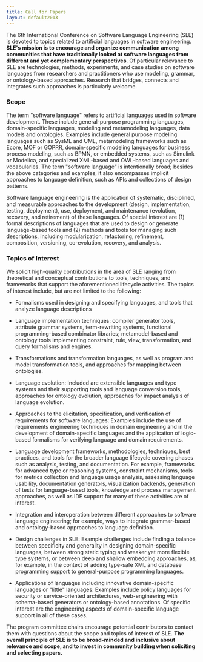 ```yaml
---
title: Call for Papers
layout: default2013
---
```


The 6th International Conference on Software Language Engineering
(SLE) is devoted to topics related to artificial languages in software
engineering. __SLE's mission is to encourage and organize
communication among communities that have traditionally looked at
software languages from different and yet complementary
perspectives__. Of particular relevance to SLE are
technologies, methods, experiments, and case studies on software
languages from researchers and practitioners who use modeling,
grammar, or ontology-based approaches. Research that bridges, connects
and integrates such approaches is particularly welcome.


### Scope

The term "software language" refers to artificial languages used in
software development. These include general-purpose programming
languages, domain-specific languages, modeling and metamodeling
languages, data models and ontologies. Examples include general
purpose modeling languages such as SysML and UML, metamodeling
frameworks such as Ecore, MOF or GOPRR, domain-specific modeling
languages for business process modeling, such as BPMN, or embedded
systems, such as Simulink or Modelica, and specialized XML-based and
OWL-based languages and vocabularies. The term "software language" is
intentionally broad; besides the above categories and examples, it
also encompasses implicit approaches to language definition, such as
APIs and collections of design patterns.


Software language engineering is the application of systematic,
disciplined, and measurable approaches to the development (design,
implementation, testing, deployment), use, deployment, and maintenance
(evolution, recovery, and retirement) of these languages. Of special
interest are (1) formal descriptions of languages that are used to
design or generate language-based tools and (2) methods and tools for
managing such descriptions, including modularization, refactoring,
refinement, composition, versioning, co-evolution, recovery, and
analysis.


### Topics of Interest

We solicit high-quality contributions in the area of SLE ranging from
theoretical and conceptual contributions to tools, techniques, and
frameworks that support the aforementioned lifecycle activities. The
topics of interest include, but are not limited to the following:


* Formalisms used in designing and specifying languages, and tools
  that analyze language descriptions

* Language implementation techniques: compiler generator tools,
  attribute grammar systems, term-rewriting systems, functional
  programming-based combinator libraries; metamodel-based and ontology
  tools implementing constraint, rule, view, transformation, and query
  formalisms and engines.

* Transformations and transformation languages, as well as program and
  model transformation tools, and approaches for mapping between
  ontologies.

* Language evolution: Included are extensible languages and type
  systems and their supporting tools and language conversion tools,
  approaches for ontology evolution, approaches for impact analysis of
  language evolution.

* Approaches to the elicitation, specification, and verification of
  requirements for software languages: Examples include the use of
  requirements engineering techniques in domain engineering and in the
  development of domain-specific languages and the application of
  logic-based formalisms for verifying language and domain
  requirements.

* Language development frameworks, methodologies, techniques, best
  practices, and tools for the broader language lifecycle covering
  phases such as analysis, testing, and documentation. For example,
  frameworks for advanced type or reasoning systems, constraint
  mechanisms, tools for metrics collection and language usage
  analysis, assessing language usability, documentation generators,
  visualization backends, generation of tests for language-based
  tools, knowledge and process management approaches, as well as IDE
  support for many of these activities are of interest.

* Integration and interoperation between different approaches to
  software language engineering; for example, ways to integrate
  grammar-based and ontology-based approaches to language definition.

* Design challenges in SLE: Example challenges include finding a
  balance between specificity and generality in designing
  domain-specific languages, between strong static typing and weaker
  yet more flexible type systems, or between deep and shallow
  embedding approaches, as, for example, in the context of adding
  type-safe XML and database programming support to general-purpose
  programming languages.

* Applications of languages including innovative domain-specific
  languages or "little" languages: Examples include policy languages
  for security or service-oriented architectures, web-engineering with
  schema-based generators or ontology-based annotations. Of specific
  interest are the engineering aspects of domain-specific language
  support in all of these cases.


The program committee chairs encourage potential contributors to
contact them with questions about the scope and topics of interest of
SLE. __The overall principle of SLE is to be broad-minded and inclusive
about relevance and scope, and to invest in community building when
soliciting and selecting papers.__
